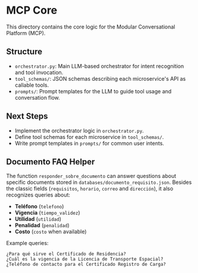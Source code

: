 # MCP Core

This directory contains the core logic for the Modular Conversational Platform (MCP).

## Structure
- `orchestrator.py`: Main LLM-based orchestrator for intent recognition and tool invocation.
- `tool_schemas/`: JSON schemas describing each microservice's API as callable tools.
- `prompts/`: Prompt templates for the LLM to guide tool usage and conversation flow.

## Next Steps
- Implement the orchestrator logic in `orchestrator.py`.
- Define tool schemas for each microservice in `tool_schemas/`.
 - Write prompt templates in `prompts/` for common user intents.

## Documento FAQ Helper
The function `responder_sobre_documento` can answer questions about specific
documents stored in `databases/documento_requisito.json`. Besides the classic
fields (`requisitos`, `horario`, `correo` and `dirección`), it also recognizes
queries about:

- **Teléfono** (`telefono`)
- **Vigencia** (`tiempo_validez`)
- **Utilidad** (`utilidad`)
- **Penalidad** (`penalidad`)
- **Costo** (`costo` when available)

Example queries:

```
¿Para qué sirve el Certificado de Residencia?
¿Cuál es la vigencia de la Licencia de Transporte Espacial?
¿Teléfono de contacto para el Certificado Registro de Carga?
```
